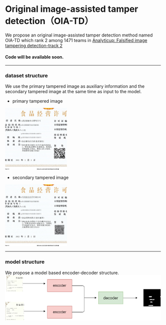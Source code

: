 # Original image-assisted tamper detection（OIA-TD）
We propose an original image-assisted tamper detection method named OIA-TD which rank 2 among  1471 teams in [Analyticup: Falsified image tampering detection-track 2](https://tianchi.aliyun.com/competition/entrance/531812/rankingList)
#### Code will be available soon.

* * *

### dataset structure
We use the primary tampered image as auxiliary information and the secondary tampered image at the same time as input to the model.

* primary tampered image
<img src="./figures/tam_1.png" width="200" height="200"/>

* secondary tampered image
<img src="./figures/tam_2.png" width="200" height="200"/>

* * *
### model structure

We propose a model based encoder-decoder structure.
<img src="./figures/tam_3.png" />
